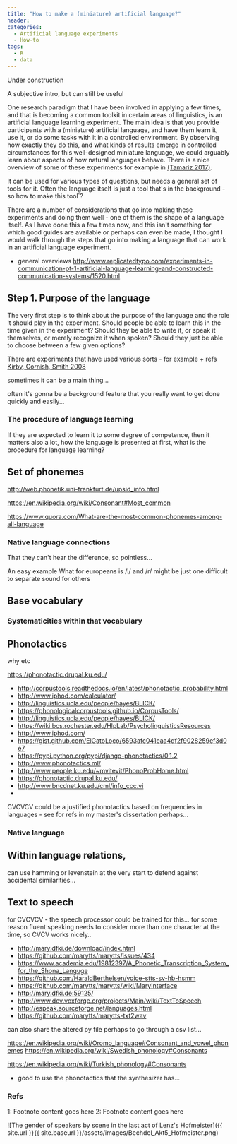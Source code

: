 ```yaml
---
title: "How to make a (miniature) artificial language?"
header:
categories:
  - Artificial language experiments
  - How-to
tags:
  - R
  - data
---
```


Under construction

A subjective intro, but can still be useful

One research paradigm that I have been involved in applying a few times, and that is becoming a common toolkit in certain areas of linguistics, is an artificial language learning experiment. The main idea is that you provide participants with a (miniature) artificial language, and have them learn it, use it, or do some tasks with it in a controlled environment. By observing how exactly they do this, and what kinds of results emerge in controlled circumstances for this well-designed miniature language, we could arguably learn about aspects of how natural languages behave. There is a nice overview of some of these experiments for example in [(Tamariz 2017)](#myfootnote1).

It can be used for various types of questions, but needs a general set of tools for it.
Often the language itself is just a tool that's in the background - so how to make this tool`?


There are a number of considerations that go into making these experiments and doing them well - one of them is the shape of a language itself. As I have done this a few times now, and this isn't something for which good guides are available or perhaps can even be made, I thought I would walk through the steps that go into making a language that can work in an artificial language experiment.


- general overviews http://www.replicatedtypo.com/experiments-in-communication-pt-1-artificial-language-learning-and-constructed-communication-systems/1520.html


## Step 1. Purpose of the language

The very first step is to think about the purpose of the language and the role it should play in the experiment. Should people be able to learn this in the time given in the experiment? Should they be able to write it, or speak it themselves, or merely recognize it when spoken? Should they just be able to choose between a few given options?

There are experiments that have used various sorts - for example + refs
[Kirby, Cornish, Smith 2008](#myfootnote2)


sometimes it can be a main thing...

often it's gonna be a background feature that you really want to get done quickly and easily...



### The procedure of language learning

If they are expected to learn it to some degree of competence, then it matters also a lot, how the language is presented at first, what is the procedure for language learning?


## Set of phonemes

http://web.phonetik.uni-frankfurt.de/upsid_info.html

https://en.wikipedia.org/wiki/Consonant#Most_common

https://www.quora.com/What-are-the-most-common-phonemes-among-all-language



### Native language connections

That they can't hear the difference, so pointless...

An easy example What for europeans is /l/ and /r/ might be just one difficult to separate sound for others

## Base vocabulary



### Systematicities within that vocabulary

## Phonotactics

why etc

https://phonotactic.drupal.ku.edu/

- http://corpustools.readthedocs.io/en/latest/phonotactic_probability.html
- http://www.iphod.com/calculator/
- http://linguistics.ucla.edu/people/hayes/BLICK/
- https://phonologicalcorpustools.github.io/CorpusTools/
- http://linguistics.ucla.edu/people/hayes/BLICK/
- https://wiki.bcs.rochester.edu/HlpLab/PsycholinguisticsResources
- http://www.iphod.com/
- https://gist.github.com/ElGatoLoco/6593afc041eaa4df2f9028259ef3d0e7
- https://pypi.python.org/pypi/django-phonotactics/0.1.2
- http://www.phonotactics.ml/
- http://www.people.ku.edu/~mvitevit/PhonoProbHome.html
- https://phonotactic.drupal.ku.edu/
- http://www.bncdnet.ku.edu/cml/info_ccc.vi
-

CVCVCV could be a justified phonotactics based on frequencies in languages - see for refs in my master's dissertation perhaps...


### Native language


## Within language relations,

can use hamming or levenstein at the very start to defend against accidental similarities...



## Text to speech


for CVCVCV - the speech processor could be trained for this... for some reason fluent speaking needs to consider more than one character at the time, so CVCV works nicely..

- http://mary.dfki.de/download/index.html
- https://github.com/marytts/marytts/issues/434
- https://www.academia.edu/19812397/A_Phonetic_Transcription_System_for_the_Shona_Languge
- https://github.com/HaraldBerthelsen/voice-stts-sv-hb-hsmm
- https://github.com/marytts/marytts/wiki/MaryInterface
- http://mary.dfki.de:59125/
- http://www.dev.voxforge.org/projects/Main/wiki/TextToSpeech
- http://espeak.sourceforge.net/languages.html
- https://github.com/marytts/marytts-txt2wav

can also share the altered py file perhaps to go through a csv list...


https://en.wikipedia.org/wiki/Oromo_language#Consonant_and_vowel_phonemes
https://en.wikipedia.org/wiki/Swedish_phonology#Consonants

https://en.wikipedia.org/wiki/Turkish_phonology#Consonants
- good to use the phonotactics that the synthesizer has...



### Refs

<a name="myfootnote1">1</a>: Footnote content goes here
<a name="myfootnote2">2</a>: Footnote content goes here




![The gender of speakers by scene in the last act of Lenz's Hofmeister]({{ site.url }}{{ site.baseurl }}/assets/images/Bechdel_Akt5_Hofmeister.png)

